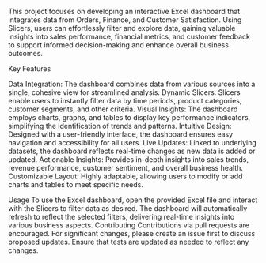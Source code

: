 This project focuses on developing an interactive Excel dashboard that integrates data from Orders, Finance, and Customer Satisfaction. Using Slicers, users can effortlessly filter and explore data, gaining valuable insights into sales performance, financial metrics, and customer feedback to support informed decision-making and enhance overall business outcomes.

Key Features

Data Integration: The dashboard combines data from various sources into a single, cohesive view for streamlined analysis.
Dynamic Slicers: Slicers enable users to instantly filter data by time periods, product categories, customer segments, and other criteria.
Visual Insights: The dashboard employs charts, graphs, and tables to display key performance indicators, simplifying the identification of trends and patterns.
Intuitive Design: Designed with a user-friendly interface, the dashboard ensures easy navigation and accessibility for all users.
Live Updates: Linked to underlying datasets, the dashboard reflects real-time changes as new data is added or updated.
Actionable Insights: Provides in-depth insights into sales trends, revenue performance, customer sentiment, and overall business health.
Customizable Layout: Highly adaptable, allowing users to modify or add charts and tables to meet specific needs.

Usage
To use the Excel dashboard, open the provided Excel file and interact with the Slicers to filter data as desired. The dashboard will automatically refresh to reflect the selected filters, delivering real-time insights into various business aspects.
Contributing
Contributions via pull requests are encouraged. For significant changes, please create an issue first to discuss proposed updates.
Ensure that tests are updated as needed to reflect any changes.
